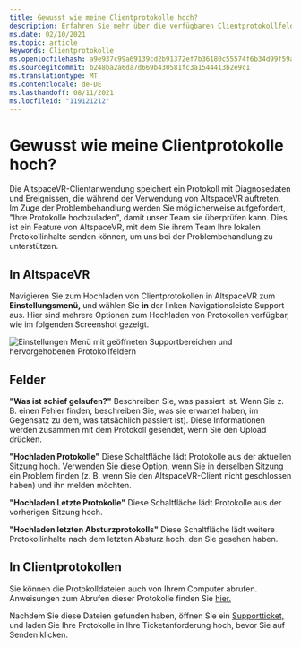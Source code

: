 ```yaml
---
title: Gewusst wie meine Clientprotokolle hoch?
description: Erfahren Sie mehr über die verfügbaren Clientprotokollfelder und wie Sie Clientprotokolle hochladen, wenn Probleme mit AltspaceVR vorliegen.
ms.date: 02/10/2021
ms.topic: article
keywords: Clientprotokolle
ms.openlocfilehash: a9e937c99a69139cd2b91372ef7b36180c55574f6b34d99f59a2a099b92c4081
ms.sourcegitcommit: b248ba2a6da7d669b430581fc3a1544413b2e9c1
ms.translationtype: MT
ms.contentlocale: de-DE
ms.lasthandoff: 08/11/2021
ms.locfileid: "119121212"
---
```

# <a name="how-do-i-upload-my-client-logs"></a>Gewusst wie meine Clientprotokolle hoch?

Die AltspaceVR-Clientanwendung speichert ein Protokoll mit Diagnosedaten und Ereignissen, die während der Verwendung von AltspaceVR auftreten. Im Zuge der Problembehandlung werden Sie möglicherweise aufgefordert, "Ihre Protokolle hochzuladen", damit unser Team sie überprüfen kann. Dies ist ein Feature von AltspaceVR, mit dem Sie ihrem Team Ihre lokalen Protokollinhalte senden können, um uns bei der Problembehandlung zu unterstützen.

## <a name="in-altspacevr"></a>In AltspaceVR

Navigieren Sie zum Hochladen von Clientprotokollen in AltspaceVR zum **Einstellungsmenü,** und wählen Sie **in** der linken Navigationsleiste Support aus. Hier sind mehrere Optionen zum Hochladen von Protokollen verfügbar, wie im folgenden Screenshot gezeigt.

![Einstellungen Menü mit geöffneten Supportbereichen und hervorgehobenen Protokollfeldern](images/help-altvr-uploadlogs.png)

## <a name="fields"></a>Felder

**"Was ist schief gelaufen?"**
Beschreiben Sie, was passiert ist. Wenn Sie z. B. einen Fehler finden, beschreiben Sie, was sie erwartet haben, im Gegensatz zu dem, was tatsächlich passiert ist). Diese Informationen werden zusammen mit dem Protokoll gesendet, wenn Sie den Upload drücken.

**"Hochladen Protokolle"** Diese Schaltfläche lädt Protokolle aus der aktuellen Sitzung hoch. Verwenden Sie diese Option, wenn Sie in derselben Sitzung ein Problem finden (z. B. wenn Sie den AltspaceVR-Client nicht geschlossen haben) und ihn melden möchten.

**"Hochladen Letzte Protokolle"** Diese Schaltfläche lädt Protokolle aus der vorherigen Sitzung hoch.

**"Hochladen letzten Absturzprotokolls"** Diese Schaltfläche lädt weitere Protokollinhalte nach dem letzten Absturz hoch, den Sie gesehen haben.

## <a name="in-client-logs"></a>In Clientprotokollen

Sie können die Protokolldateien auch von Ihrem Computer abrufen. Anweisungen zum Abrufen dieser Protokolle finden Sie [hier.](https://docs.microsoft.com/windows/mixed-reality/altspace-vr/faqs/app-version#in-client-logs)

Nachdem Sie diese Dateien gefunden haben, öffnen Sie ein [Supportticket,](https://help.altvr.com/hc/en-us/requests/new) und laden Sie Ihre Protokolle in Ihre Ticketanforderung hoch, bevor Sie auf Senden klicken.
